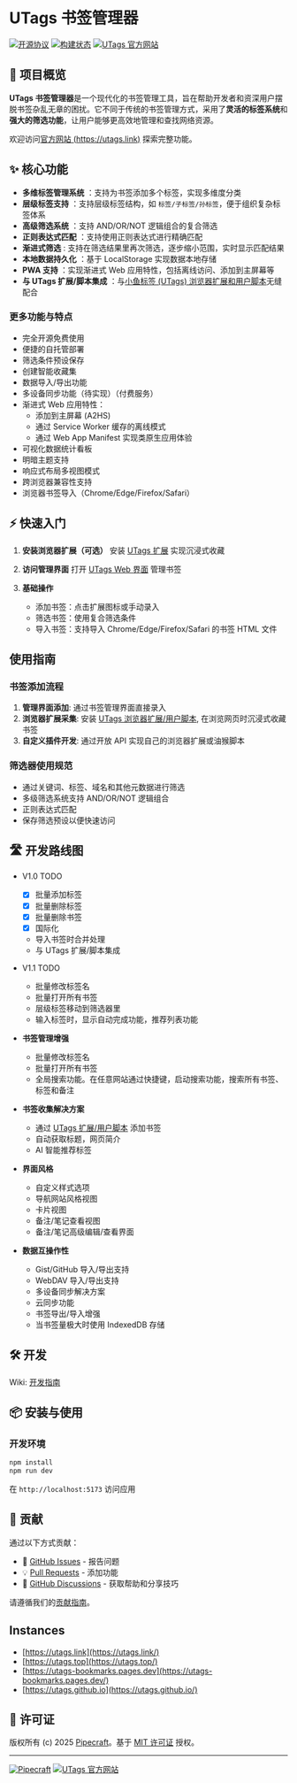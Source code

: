 # UTags 书签管理器

[![开源协议](https://img.shields.io/badge/license-MIT-blue.svg)](LICENSE)
[![构建状态](https://img.shields.io/github/actions/workflow/status/utags/utags-bookmarks/ci.yml?branch=main)](https://github.com/utags/utags-bookmarks/actions)
[![UTags 官方网站](https://img.shields.io/badge/UTags-官方站点-brightgreen)](https://utags.link)

## 🚀 项目概览

**UTags 书签管理器**是一个现代化的书签管理工具，旨在帮助开发者和资深用户摆脱书签杂乱无章的困扰。它不同于传统的书签管理方式，采用了**灵活的标签系统**和**强大的筛选功能**，让用户能够更高效地管理和查找网络资源。

欢迎访问[官方网站 (https://utags.link)](https://utags.link/) 探索完整功能。

## ✨ 核心功能

- **多维标签管理系统** ：支持为书签添加多个标签，实现多维度分类
- **层级标签支持** ：支持层级标签结构，如 `标签/子标签/孙标签`，便于组织复杂标签体系
- **高级筛选系统** ：支持 AND/OR/NOT 逻辑组合的复合筛选
- **正则表达式匹配** ：支持使用正则表达式进行精确匹配
- **渐进式筛选** : 支持在筛选结果里再次筛选，逐步缩小范围，实时显示匹配结果
- **本地数据持久化** ：基于 LocalStorage 实现数据本地存储
- **PWA 支持** ：实现渐进式 Web 应用特性，包括离线访问、添加到主屏幕等
- **与 UTags 扩展/脚本集成** ：与[小鱼标签 (UTags) 浏览器扩展和用户脚本](https://github.com/utags/utags)无缝配合

### 更多功能与特点

- 完全开源免费使用
- 便捷的自托管部署
- 筛选条件预设保存
- 创建智能收藏集
- 数据导入/导出功能
- 多设备同步功能（待实现）（付费服务）
- 渐进式 Web 应用特性：
  - 添加到主屏幕 (A2HS)
  - 通过 Service Worker 缓存的离线模式
  - 通过 Web App Manifest 实现类原生应用体验
- 可视化数据统计看板
- 明暗主题支持
- 响应式布局多视图模式
- 跨浏览器兼容性支持
- 浏览器书签导入（Chrome/Edge/Firefox/Safari）

## ⚡ 快速入门

1. **安装浏览器扩展（可选）**
   安装 [UTags 扩展](https://github.com/utags/utags) 实现沉浸式收藏

2. **访问管理界面**
   打开 [UTags Web 界面](https://utags.link) 管理书签

3. **基础操作**
   - 添加书签：点击扩展图标或手动录入
   - 筛选书签：使用复合筛选条件
   - 导入书签：支持导入 Chrome/Edge/Firefox/Safari 的书签 HTML 文件

## 使用指南

### 书签添加流程

1. **管理界面添加**: 通过书签管理界面直接录入
2. **浏览器扩展采集**: 安装 [UTags 浏览器扩展/用户脚本](https://github.com/utags/utags), 在浏览网页时沉浸式收藏书签
3. **自定义插件开发**: 通过开放 API 实现自己的浏览器扩展或油猴脚本

### 筛选器使用规范

- 通过关键词、标签、域名和其他元数据进行筛选
- 多级筛选系统支持 AND/OR/NOT 逻辑组合
- 正则表达式匹配
- 保存筛选预设以便快速访问

## 🛣 开发路线图

- V1.0 TODO

  - [x] 批量添加标签
  - [x] 批量删除标签
  - [x] 批量删除书签
  - [x] 国际化
  - 导入书签时合并处理
  - 与 UTags 扩展/脚本集成

- V1.1 TODO

  - 批量修改标签名
  - 批量打开所有书签
  - 层级标签移动到筛选器里
  - 输入标签时，显示自动完成功能，推荐列表功能

- **书签管理增强**

  - 批量修改标签名
  - 批量打开所有书签
  - 全局搜索功能。在任意网站通过快捷键，启动搜索功能，搜索所有书签、标签和备注

- **书签收集解决方案**

  - 通过 [UTags 扩展/用户脚本](https://github.com/utags/utags) 添加书签
  - 自动获取标题，网页简介
  - AI 智能推荐标签

- **界面风格**

  - 自定义样式选项
  - 导航网站风格视图
  - 卡片视图
  - 备注/笔记查看视图
  - 备注/笔记高级编辑/查看界面

- **数据互操作性**
  - Gist/GitHub 导入/导出支持
  - WebDAV 导入/导出支持
  - 多设备同步解决方案
  - 云同步功能
  - 书签导出/导入增强
  - 当书签量极大时使用 IndexedDB 存储

## 🛠 开发

Wiki: [开发指南](https://deepwiki.com/utags/utags-bookmarks)

## 📦 安装与使用

### 开发环境

```bash
npm install
npm run dev
```

在 `http://localhost:5173` 访问应用

## 🤝 贡献

通过以下方式贡献：

- 🐛 [GitHub Issues](https://github.com/utags/utags-bookmarks/issues) - 报告问题
- 💡 [Pull Requests](https://github.com/utags/utags-bookmarks/pulls) - 添加功能
- 💬 [GitHub Discussions](https://github.com/orgs/utags/discussions) - 获取帮助和分享技巧

请遵循我们的[贡献指南](CONTRIBUTING.zh-CN.md)。

## Instances

- [https://utags.link](https://utags.link/)
- [https://utags.top](https://utags.top/)
- [https://utags-bookmarks.pages.dev](https://utags-bookmarks.pages.dev/)
- [https://utags.github.io](https://utags.github.io/)

## 📄 许可证

版权所有 (c) 2025 [Pipecraft](https://www.pipecraft.net)。基于 [MIT 许可证](LICENSE) 授权。

---

[![Pipecraft](https://img.shields.io/badge/Pipecraft-项目-2EAADC)](https://www.pipecraft.net)
[![UTags 官方网站](https://img.shields.io/badge/UTags-官方站点-brightgreen)](https://utags.link)
